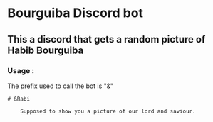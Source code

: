 # Bourguiba Discord bot

## This a discord that gets a random picture of Habib Bourguiba

### Usage :

The prefix used to call the bot is "&"

    # &Rabi 
    
        Supposed to show you a picture of our lord and saviour.
